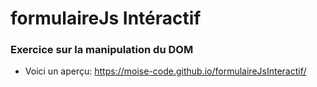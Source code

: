 # formulaireJs Intéractif

### Exercice sur la manipulation du DOM

* Voici un aperçu: https://moise-code.github.io/formulaireJsInteractif/
